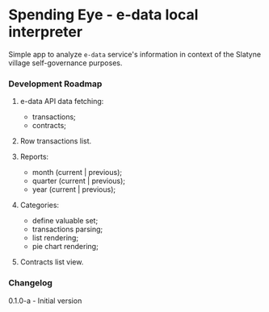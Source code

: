 # Spending Eye - e-data local interpreter

Simple app to analyze `e-data` service's information in context of the Slatyne village self-governance purposes.

### Development Roadmap

1) e-data API data fetching:
    - transactions;
    - contracts;
 
2) Row transactions list.

3) Reports:
    - month (current | previous);
    - quarter (current | previous);
    - year (current | previous);
 
4) Categories:
    - define valuable set;
    - transactions parsing;
    - list rendering;
    - pie chart rendering;

5) Contracts list view.

### Changelog

0.1.0-a - Initial version
